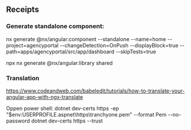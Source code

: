 ## Receipts

### Generate standalone component:

nx generate @nx/angular:component --standalone --name=home --project=agencyportal --changeDetection=OnPush --displayBlock=true --path=apps/agencyportal/src/app/dashboard --skipTests=true

npx nx generate @nx/angular:library shared

### Translation

https://www.codeandweb.com/babeledit/tutorials/how-to-translate-your-angular-app-with-ngx-translate

Oppen power shell:
dotnet dev-certs https -ep "$env:USERPROFILE\.aspnet\https\tranchyone.pem" --format Pem --no-password
dotnet dev-certs https --trust
